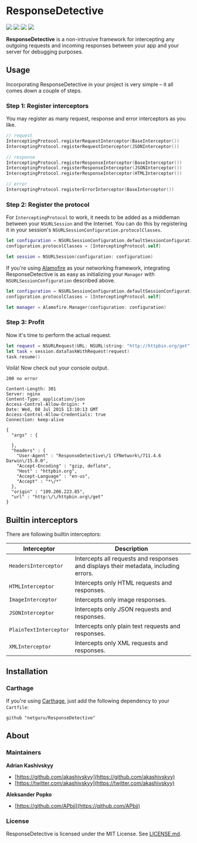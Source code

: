# ResponseDetective

![](https://img.shields.io/circleci/project/netguru/ResponseDetective.svg)
![](https://img.shields.io/badge/swift-1.2-orange.svg)
![](https://img.shields.io/github/release/netguru/ResponseDetective.svg)
![](https://img.shields.io/badge/carthage-compatible-brightgreen.svg)

**ResponseDetective** is a non-intrusive framework for intercepting any outgoing requests and incoming responses between your app and your server for debugging purposes.

## Usage

Incorporating ResponseDetective in your project is very simple – it all comes down a couple of steps.

### Step 1: Register interceptors

You may register as many request, response and error interceptors as you like.

```swift
// request
InterceptingProtocol.registerRequestInterceptor(BaseInterceptor())
InterceptingProtocol.registerRequestInterceptor(JSONInterceptor())

// response
InterceptingProtocol.registerResponseInterceptor(BaseInterceptor())
InterceptingProtocol.registerResponseInterceptor(JSONInterceptor())
InterceptingProtocol.registerResponseInterceptor(HTMLInterceptor())

// error
InterceptingProtocol.registerErrorInterceptor(BaseInterceptor())
```

### Step 2: Register the protocol

For `InterceptingProtocol` to work, it needs to be added as a middleman between your `NSURLSession` and the Internet. You can do this by registering it in your session's `NSURLSessionConfiguration.protocolClasses`.

```swift
let configuration = NSURLSessionConfiguration.defaultSessionConfiguration()
configuration.protocolClasses = [InterceptingProtocol.self]

let session = NSURLSession(configuration: configuration)
```

If you're using [Alamofire](https://github.com/Alamofire/Alamofire) as your networking framework, integrating ResponseDetective is as easy as initializing your `Manager` with `NSURLSessionConfiguration` described above.

```swift
let configuration = NSURLSessionConfiguration.defaultSessionConfiguration()
configuration.protocolClasses = [InterceptingProtocol.self]

let manager = Alamofire.Manager(configuration: configuration)
```

### Step 3: Profit

Now it's time to perform the actual request.

```swift
let request = NSURLRequest(URL: NSURL(string: "http://httpbin.org/get")!)
let task = session.dataTaskWithRequest(request)
task.resume()
```

Voilà! Now check out your console output.

```none
200 no error

Content-Length: 301
Server: nginx
Content-Type: application/json
Access-Control-Allow-Origin: *
Date: Wed, 08 Jul 2015 13:10:13 GMT
Access-Control-Allow-Credentials: true
Connection: keep-alive

{
  "args" : {

  },
  "headers" : {
    "User-Agent" : "ResponseDetective\/1 CFNetwork\/711.4.6 Darwin\/15.0.0",
    "Accept-Encoding" : "gzip, deflate",
    "Host" : "httpbin.org",
    "Accept-Language" : "en-us",
    "Accept" : "*\/*"
  },
  "origin" : "109.206.223.85",
  "url" : "http:\/\/httpbin.org\/get"
}
```

## Builtin interceptors

There are following builtin interceptors:

| Interceptor            | Description                                                                          |
|------------------------|--------------------------------------------------------------------------------------|
| `HeadersInterceptor`   | Intercepts all requests and responses and displays their metadata, including errors. |
| `HTMLInterceptor`      | Intercepts only HTML requests and responses.                                         |
| `ImageInterceptor`     | Intercepts only image responses.                                                     |
| `JSONInterceptor`      | Intercepts only JSON requests and responses.                                         |
| `PlainTextInterceptor` | Intercepts only plain text requests and responses.                                   |
| `XMLInterceptor`       | Intercepts only XML requests and responses.                                          |

## Installation

### Carthage

If you're using [Carthage](https://github.com/Carthage/Carthage), just add the following dependency to your `Cartfile`:

```none
github "netguru/ResponseDetective"
```

## About

### Maintainers

**Adrian Kashivskyy**

- [https://github.com/akashivskyy](https://github.com/akashivskyy)
- [https://twitter.com/akashivskyy](https://twitter.com/akashivskyy)

**Aleksander Popko**

- [https://github.com/APbjj](https://github.com/APbjj)

### License

ResponseDetective is licensed under the MIT License. See [LICENSE.md](LICENSE.md).
